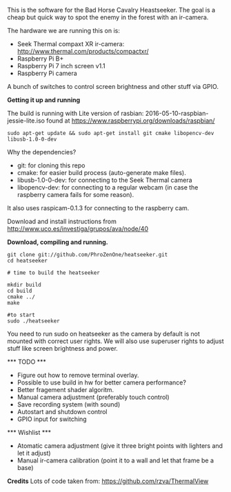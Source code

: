 This is the software for the Bad Horse Cavalry Heastseeker. The goal is a cheap but quick way to spot the enemy in the forest with an ir-camera. 

The hardware we are running this on is:

* Seek Thermal compaxt XR ir-camera: http://www.thermal.com/products/compactxr/
* Raspberry Pi B+
* Raspberry Pi 7 inch screen v1.1
* Raspberry Pi camera

A bunch of switches to control screen brightness and other stuff via GPIO.

**Getting it up and running**

The build is running with Lite version of rasbian: 2016-05-10-raspbian-jessie-lite.iso found at  https://www.raspberrypi.org/downloads/raspbian/

```
sudo apt-get update && sudo apt-get install git cmake libopencv-dev libusb-1.0-0-dev
```

Why the dependencies?
* git: for cloning this repo
* cmake: for easier build process (auto-generate make files).
* libusb-1.0-0-dev: for connecting to the Seek Thermal camera
* libopencv-dev: for connecting to a regular webcam (in case the raspberry camera fails for some reason).

It also uses raspicam-0.1.3 for connecting to the raspberry cam.

Download and install instructions from http://www.uco.es/investiga/grupos/ava/node/40


**Download, compiling and running.**

```
git clone git://github.com/PhroZenOne/heatseeker.git
cd heatseeker

# time to build the heatseeker

mkdir build
cd build
cmake ../
make 

#to start
sudo ./heatseeker 
```

You need to run sudo on heatseeker as the camera by default is not mounted with correct user rights.
We will also use superuser rights to adjust stuff like screen brightness and power.

*** TODO *** 

* Figure out how to remove terminal overlay.
* Possible to use build in hw for better camera performance?
* Better fragement shader algoritm.
* Manual camera adjustment (preferably touch control)
* Save recording system (with sound)
* Autostart and shutdown control
* GPIO input for switching

*** Wishlist ***

* Atomatic camera adjustment (give it three bright points with lighters and let it adjust)
* Manual ir-camera calibration (point it to a wall and let that frame be a base)

**Credits**
Lots of code taken from: https://github.com/rzva/ThermalView
